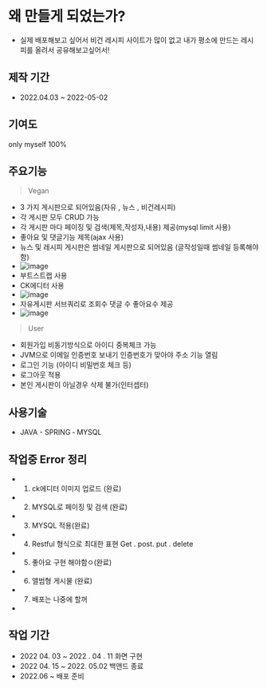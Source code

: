 # 왜 만들게 되었는가? 
- 실제 배포해보고 싶어서 비건 레시피 사이트가 많이 없고 내가 평소에 만드는 레시피를 올려서 공유해보고싶어서!

## 제작 기간 
- 2022.04.03 ~ 2022-05-02

## 기여도 
only myself 100%



## 주요기능
> Vegan
- 3 가지 게시판으로 되어있음(자유 , 뉴스 , 비건레시피)
- 각 게시판 모두 CRUD 가능
- 각 게시판 마다 페이징 및 검색(제목,작성자,내용) 제공(mysql limit 사용)
- 좋아요 및 댓글기능 제목(ajax 사용)
- 뉴스 및 레시피 게시판은 썸네일 게시판으로 되어있음 (글작성일때 썸네일 등록해야함)
- ![image](https://user-images.githubusercontent.com/87545783/166223476-aa9577ec-17ba-410b-9dc8-a317f0eba47d.png)
- 부트스트랩 사용
- CK에디터 사용 
- ![image](https://user-images.githubusercontent.com/87545783/166223554-4c39756d-3e28-4cd3-b4fe-5f739ba172bc.png)
- 자유게시판 서브쿼리로 조회수 댓글 수 좋아요수 제공 
- ![image](https://user-images.githubusercontent.com/87545783/166223644-b4953342-c62d-4185-acae-f61c2812c44d.png)




> User
- 회원가입 비동기방식으로 아이디 중복체크 가능
- JVM으로 이메일 인증번호 보내기 인증번호가 맞아야 주소 기능 열림
- 로그인 기능 (아이디 비밀번호 체크 등)
- 로그아웃 적용
- 본인 게시판이 아닐경우 삭제 불가(인터셉터)



## 사용기술

- JAVA - SPRING
‐ MYSQL
 
## 작업중 Error 정리 
- 1. ck에디터 이미지 업로드 (완료)
- 2. MYSQL로 페이징 및 검색 (완료)
- 3. MYSQL 적용(완료)
- 4. Restful 형식으로 최대한 표현 Get . post. put . delete
- 5. 좋아요 구현 해야함ㅇ(완료)
- 6. 앨범형 게시물 (완료)
- 7. 배포는 나중에 할꺼
- 
## 작업 기간 
- 2022 04. 03 ~ 2022 . 04 . 11 화면 구현 
- 2022 04. 15 ~ 2022. 05.02 백앤드 종료 
- 2022.06 ~ 배포 준비
